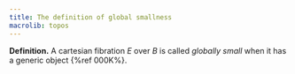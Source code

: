 ```yaml
---
title: The definition of global smallness
macrolib: topos
---
```


**Definition.** A cartesian fibration $E$ over $B$ is called *globally small* when it has a generic object {%ref 000K%}.
